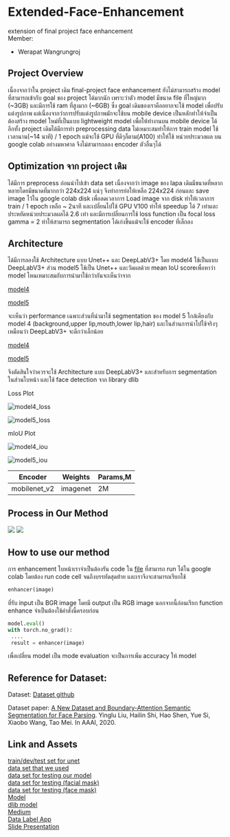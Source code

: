 # Extended-Face-Enhancement
extension of final project face enhancement <br>
Member:
- Werapat Wangrungroj

## Project Overview

เนื่องจากว่าใน project เดิม final-project face enhancement ยังไม่สามารถสร้าง model ที่สามารถเข้ากับ goal ของ project ได้มากนัก เพราะว่าตัว model มีขนาด file ที่ใหญ่มาก (~3GB) และมีการใช้ ram ที่สูงมาก (~6GB)
ซึ่ง goal เดิมของเราคืออยากจะใช้ model เพื่อปรับแต่งรูปภาพ แต่เนื่องจากว่าการปรับแต่งรูปภาพมักจะใช้บน mobile device เป็นหลักทำให้จำเป็นต้องสร้าง model ใหม่ที่เป็นแบบ lightweight model เพื่อให้ทำงานบน mobile device ได้
อีกทั้ง project เดิมได้มีการทำ preprocessing data ไม่เหมาะสมทำให้การ train model ใช้เวลานาน(~14 นาที) / 1 epoch แม้จะใช้ GPU ที่ดีๆก็ตาม(A100) ทำให้ใช้ หน่วยประมวลผล บน google colab อย่างมหาศาล จึงไม่สามารถลอง encoder ตัวอื่นๆได้

## Optimization จาก project เดิม

ได้มีการ preprocess ก่อนนำไปเข้า data set เนื่องจากว่า image ของ lapa เดิมมีขนาดที่หลากหลายโดยมีขนาดที่มากกว่า 224x224 แน่ๆ จึงทำการย่อให้เหลือ 224x224 ก่อนและ save image ไว้ใน google colab disk เพื่อลดเวลาการ Load image จาก disk
ทำให้เวลาการ train / 1 epoch เหลือ ~ 2นาที และเปลี่ยนไปใช้ GPU V100 ทำให้ speedup ได้ 7 เท่าและประหยัดหน่วยประมวลผลได้ 2.6 เท่า
และมีการเปลี่ยนการใช้ loss function เป็น focal loss gamma = 2 ทำให้สามารถ segmentation ได้เก่งขึ้นแม้จะใช้ encoder ที่เล็กลง

## Architecture

ได้มีการลองใช้ Architecture แบบ Unet++ และ DeepLabV3+ โดย model4 ใช้เป็นแบบ DeepLabV3+ ส่วน model5 ใช้เป็น Unet++ และวัดผลด้วย mean IoU scoreเพื่อหาว่า model ไหนเหมาะสมกับการนำมาใช้กว่ากันจะเห็นว่าจาก

[model4](https://github.com/hellp002/Extended-Face-Enhancement/blob/main/model_eval_on_LaPa/model4/model4_test_class.csv)

[model5](https://github.com/hellp002/Extended-Face-Enhancement/blob/main/model_eval_on_LaPa/model5/model5_test_class.csv)

จะเห็นว่า performance เฉพาะส่วนที่นำมาใช้ segmentation ของ model 5 ใกล้เคียงกับ model 4 (background,upper lip,mouth,lower lip,hair) และในส่วนการนำไปใช้จริงๆ เหมือนว่า DeepLabV3+ จะดีกว่าเล็กน้อย

[model4](https://github.com/hellp002/Extended-Face-Enhancement/blob/main/model_eval_face_enhancement/model4_result_enhancement.csv)

[model5](https://github.com/hellp002/Extended-Face-Enhancement/blob/main/model_eval_face_enhancement/model5_result_enhancement.csv)

จึงตัดสินใจว่าควรจะใช้ Architecture แบบ DeepLabV3+ และสำหรับการ segmentation ในส่วนใบหน้า และใช้ face detection จาก library dlib 

Loss Plot

![model4_loss](https://github.com/hellp002/Extended-Face-Enhancement/assets/94524977/12d12dc0-6251-42e5-89c8-b8216d5d5487)

![model5_loss](https://github.com/hellp002/Extended-Face-Enhancement/assets/94524977/19876d02-4fd3-4b0f-b782-4f4681296da0)

mIoU Plot

![model4_iou](https://github.com/hellp002/Extended-Face-Enhancement/assets/94524977/08827eb0-0e84-4466-9eac-e3db987f8375)

![model5_iou](https://github.com/hellp002/Extended-Face-Enhancement/assets/94524977/c67439ad-254e-43f8-bbab-c71360719d25)

Encoder | Weights | Params,M
--- | --- | ---
mobilenet_v2 | imagenet | 2M

## Process in Our Method
![](https://github.com/hellp002/Final-Project-Face-Enhancement/assets/94524977/bd943348-f759-46e2-8852-09b0260ee3d3) ![](https://github.com/hellp002/Final-Project-Face-Enhancement/assets/94524977/29ed89a1-7aa0-44d0-bc5d-0652709778e9)
## How to use our method

การ enhancement ใบหน้าเราจำเป็นต้องรัน code ใน [file](eval_model.ipynb) ที่สามารถ run ได้ใน google colab โดยต้อง run code cell จนถึงบรรทัดสุดท้าย และเราจึงจะสามารถเรียกใช้

```python
enhancer(image)
```

ที่รับ input เป็น BGR image โดยมี output เป็น RGB image นอกจากนี้ก่อนเรียก function enhance จำเป็นต้องใช้คำสั่งนี้ครอบก่อน

```python
model.eval()
with torch.no_grad():
 ....
 result = enhancer(image)
```

เพื่อเปลี่ยน model เป็น mode evaluation จะเป็นการเพิ่ม accuracy ให้ model

## Reference for Dataset:

Dataset: [Dataset github](https://github.com/JDAI-CV/lapa-dataset)

Dataset paper: [A New Dataset and Boundary-Attention Semantic Segmentation for Face Parsing](https://aaai.org/ojs/index.php/AAAI/article/view/6832/6686). Yinglu Liu, Hailin Shi, Hao Shen, Yue Si, Xiaobo Wang, Tao Mei. In AAAI, 2020.

## Link and Assets
[train/dev/test set for unet](https://drive.google.com/uc?export=download&id=1XOBoRGSraP50_pS1YPB8_i8Wmw_5L-NG) <br>
[data set that we used](https://www.kaggle.com/datasets/ashwingupta3012/human-faces) <br>
[data set for testing our model](https://drive.google.com/uc?export=download&id=1WeP0mTjUDBt2Zx4JWO0U0xf15jwpsr6V) <br>
[data set for testing (facial mask)](https://drive.google.com/uc?export=download&id=1-sr6XByGYKRdIDuS3MjAWCBnhX1_OnGG) <br>
[data set for testing (face mask)](https://drive.google.com/uc?export=download&id=1K0QTK_GSyai5vNwMgaO3Kh54n5w4Sjtx) <br>
[Model](https://drive.google.com/uc?export=download&id=1_fdYp8trR7mMDWeqjHOhTASp4SQv7RSk) <br>
[dlib model](http://dlib.net/files/shape_predictor_68_face_landmarks.dat.bz2) <br>
[Medium](https://medium.com/@werapatwangrungroj/face-enhancement-ด้วย-semantic-segmentation-model-และ-facial-landmark-detection-model-2a8c1381b1a8) <br>
[Data Label App](https://imagej.net/ij/download.html) <br>
[Slide Presentation](Face%20Enhancement.pdf) <br>


 
